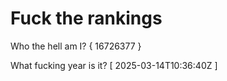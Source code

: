 # Fuck the rankings

Who the hell am I?
{ 16726377 }

What fucking year is it?
[ 2025-03-14T10:36:40Z ]
